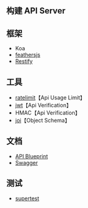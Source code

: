 ## 构建 API Server

## 框架

- Koa
- [feathersjs](https://feathersjs.com/)
- [Restify](http://restify.com/)

## 工具

- [ratelimit](https://github.com/koajs/ratelimit)【Api Usage Limit】
- [jwt](https://github.com/koajs/jwt)【Api Verification】
- HMAC【Api Verification】
- [joi](https://github.com/hapijs/joi)【Object Schema】

## 文档

- [API Blueprint](https://apiblueprint.org/)
- [Swagger](http://swagger.io/)

## 测试

- [supertest](https://www.npmjs.com/package/supertest)